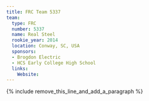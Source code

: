 ```yaml
---
title: FRC Team 5337
team:
  type: FRC
  number: 5337
  name: Real Steel
  rookie_year: 2014
  location: Conway, SC, USA
  sponsors:
  - Brogdon Electric
  - HCS Early College High School
  links:
    Website:
---
```


{% include remove_this_line_and_add_a_paragraph %}